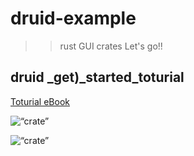 # druid-example

> > rust GUI crates
> > Let's go!!

## druid \_get)\_started_toturial

[Toturial eBook](https://linebender.org/druid/get_started.html)

<a gref= “https://linebender.org/druid/get_started.html”><img align=“left” alt=“crate” width=“930px” src=“https://user-images.githubusercontent.com/67513038/153873685-f6ff5472-61a1-4471-9408-6dc560223424.jpg”></a>

<a gref= “https://crates.io/crates/druid”><img align=“left” alt=“crate” width=“930px” src=“https://user-images.githubusercontent.com/67513038/153873755-ee2df2bc-d468-4120-8557-d236763088d7.jpg”></a>
